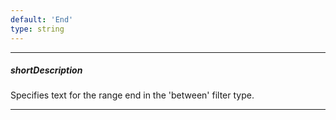 ```yaml
---
default: 'End'
type: string
---
```

---
##### shortDescription
Specifies text for the range end in the 'between' filter type.

---
